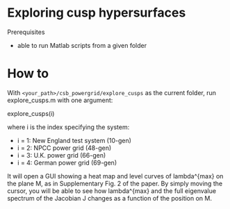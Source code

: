 # Exploring cusp hypersurfaces

Prerequisites
- able to run Matlab scripts from a given folder

# How to

With `<your_path>/csb_powergrid/explore_cusps` as the current folder, run explore_cusps.m with one argument:

  explore_cusps(i)

where i is the index specifying the system:

- i = 1: New England test system (10-gen)
- i = 2: NPCC power grid (48-gen)
- i = 3: U.K. power grid (66-gen)
- i = 4: German power grid (69-gen)

It will open a GUI showing a heat map and level curves of lambda^{max} on the plane M, as in Supplementary Fig. 2 of the paper. By simply moving the cursor, you will be able to see how lambda^{max} and the full eigenvalue spectrum of the Jacobian J changes as a function of the position on M.

